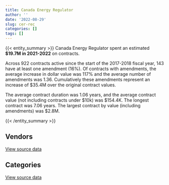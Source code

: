 ```yaml
---
title: Canada Energy Regulator
author: ''
date: '2022-08-29'
slug: cer-rec
categories: []
tags: []
---
```


<script src="/rmarkdown-libs/htmlwidgets/htmlwidgets.js"></script>
<link href="/rmarkdown-libs/datatables-css/datatables-crosstalk.css" rel="stylesheet" />
<script src="/rmarkdown-libs/datatables-binding/datatables.js"></script>
<script src="/rmarkdown-libs/jquery/jquery-3.6.0.min.js"></script>
<link href="/rmarkdown-libs/dt-core-bootstrap/css/dataTables.bootstrap.min.css" rel="stylesheet" />
<link href="/rmarkdown-libs/dt-core-bootstrap/css/dataTables.bootstrap.extra.css" rel="stylesheet" />
<script src="/rmarkdown-libs/dt-core-bootstrap/js/jquery.dataTables.min.js"></script>
<script src="/rmarkdown-libs/dt-core-bootstrap/js/dataTables.bootstrap.min.js"></script>
<link href="/rmarkdown-libs/crosstalk/css/crosstalk.min.css" rel="stylesheet" />
<script src="/rmarkdown-libs/crosstalk/js/crosstalk.min.js"></script>
<script src="/rmarkdown-libs/htmlwidgets/htmlwidgets.js"></script>
<link href="/rmarkdown-libs/datatables-css/datatables-crosstalk.css" rel="stylesheet" />
<script src="/rmarkdown-libs/datatables-binding/datatables.js"></script>
<script src="/rmarkdown-libs/jquery/jquery-3.6.0.min.js"></script>
<link href="/rmarkdown-libs/dt-core-bootstrap/css/dataTables.bootstrap.min.css" rel="stylesheet" />
<link href="/rmarkdown-libs/dt-core-bootstrap/css/dataTables.bootstrap.extra.css" rel="stylesheet" />
<script src="/rmarkdown-libs/dt-core-bootstrap/js/jquery.dataTables.min.js"></script>
<script src="/rmarkdown-libs/dt-core-bootstrap/js/dataTables.bootstrap.min.js"></script>
<link href="/rmarkdown-libs/crosstalk/css/crosstalk.min.css" rel="stylesheet" />
<script src="/rmarkdown-libs/crosstalk/js/crosstalk.min.js"></script>

{{< entity_summary >}}
Canada Energy Regulator spent an estimated **\$19.7M in 2021-2022** on contracts.

Across 922 contracts active since the start of the 2017-2018 fiscal year, 143 have at least one amendment (16%). Of contracts with amendments, the average increase in dollar value was 117% and the average number of amendments was 1.36. Cumulatively these amendments represent an increase of \$35.4M over the original contract values.

The average contract duration was 1.06 years, and the average contract value (not including contracts under \$10k) was \$154.4K. The longest contract was 7.06 years. The largest contract by value (including amendments) was \$2.8M.

{{< /entity_summary >}}

## Vendors

<div id="htmlwidget-1" style="width:100%;height:auto;" class="datatables html-widget"></div>
<script type="application/json" data-for="htmlwidget-1">{"x":{"style":"bootstrap","filter":"none","vertical":false,"data":[["<a href=\"/vendors/act/\">ACT<\/a>","<a href=\"/vendors/adga_group/\">ADGA GROUP<\/a>","<a href=\"/vendors/advanced_chippewa_technologies/\">ADVANCED CHIPPEWA TECHNOLOGIES<\/a>","<a href=\"/vendors/altis_human_resources/\">ALTIS HUMAN RESOURCES<\/a>","<a href=\"/vendors/amec_foster_wheeler_americas/\">AMEC FOSTER WHEELER AMERICAS<\/a>","<a href=\"/vendors/bell_canada/\">BELL CANADA<\/a>","<a href=\"/vendors/blackberry/\">BLACKBERRY<\/a>","<a href=\"/vendors/cae/\">CAE<\/a>","<a href=\"/vendors/canadian_corps_of_commissionaires/\">CANADIAN CORPS OF COMMISSIONAIRES<\/a>","<a href=\"/vendors/canadian_helicopters/\">CANADIAN HELICOPTERS<\/a>","<a href=\"/vendors/carahsoft_technology/\">CARAHSOFT TECHNOLOGY<\/a>","<a href=\"/vendors/cdw_canada/\">CDW CANADA<\/a>","<a href=\"/vendors/cnw_group/\">CNW GROUP<\/a>","<a href=\"/vendors/compugen/\">COMPUGEN<\/a>","<a href=\"/vendors/csdc_systems/\">CSDC SYSTEMS<\/a>","<a href=\"/vendors/dell_computer/\">DELL COMPUTER<\/a>","<a href=\"/vendors/donna_cona/\">DONNA CONA<\/a>","<a href=\"/vendors/eagle_professional_resources/\">EAGLE PROFESSIONAL RESOURCES<\/a>","<a href=\"/vendors/ebsco_canada/\">EBSCO CANADA<\/a>","<a href=\"/vendors/englobe/\">ENGLOBE<\/a>","<a href=\"/vendors/environics_research_group/\">ENVIRONICS RESEARCH GROUP<\/a>","<a href=\"/vendors/eperformance/\">EPERFORMANCE<\/a>","<a href=\"/vendors/ernst_young/\">ERNST YOUNG<\/a>","<a href=\"/vendors/esri/\">ESRI<\/a>","<a href=\"/vendors/excel_human_resources/\">EXCEL HUMAN RESOURCES<\/a>","<a href=\"/vendors/freebalance/\">FREEBALANCE<\/a>","<a href=\"/vendors/gartner/\">GARTNER<\/a>","<a href=\"/vendors/genesis_integration/\">GENESIS INTEGRATION<\/a>","<a href=\"/vendors/hatch/\">HATCH<\/a>","<a href=\"/vendors/hemmera_envirochem/\">HEMMERA ENVIROCHEM<\/a>","<a href=\"/vendors/hypertec/\">HYPERTEC<\/a>","<a href=\"/vendors/ihs_global/\">IHS GLOBAL<\/a>","<a href=\"/vendors/international_reporting/\">INTERNATIONAL REPORTING<\/a>","<a href=\"/vendors/john_wiley_sons/\">JOHN WILEY SONS<\/a>","<a href=\"/vendors/johnson_controls_canada/\">JOHNSON CONTROLS CANADA<\/a>","<a href=\"/vendors/kpmg/\">KPMG<\/a>","<a href=\"/vendors/les_traductions_tessier/\">LES TRADUCTIONS TESSIER<\/a>","<a href=\"/vendors/lionbridge/\">LIONBRIDGE<\/a>","<a href=\"/vendors/maplesoft_consulting/\">MAPLESOFT CONSULTING<\/a>","<a href=\"/vendors/maxsys_staffing_and_consulting/\">MAXSYS STAFFING AND CONSULTING<\/a>","<a href=\"/vendors/mdos_consulting/\">MDOS CONSULTING<\/a>","<a href=\"/vendors/michael_wager_consulting/\">MICHAEL WAGER CONSULTING<\/a>","<a href=\"/vendors/microsoft_canada/\">MICROSOFT CANADA<\/a>","<a href=\"/vendors/mindwire_systems/\">MINDWIRE SYSTEMS<\/a>","<a href=\"/vendors/mnp/\">MNP<\/a>","<a href=\"/vendors/mobile_resource_group/\">MOBILE RESOURCE GROUP<\/a>","<a href=\"/vendors/modis_canada/\">MODIS CANADA<\/a>","<a href=\"/vendors/nisha_techonologies/\">NISHA TECHONOLOGIES<\/a>","<a href=\"/vendors/northern_micro/\">NORTHERN MICRO<\/a>","<a href=\"/vendors/oproma/\">OPROMA<\/a>","<a href=\"/vendors/orangutech/\">ORANGUTECH<\/a>","<a href=\"/vendors/protak_consulting_group/\">PROTAK CONSULTING GROUP<\/a>","<a href=\"/vendors/qmr/\">QMR<\/a>","<a href=\"/vendors/raymond_chabot_grant_thornton/\">RAYMOND CHABOT GRANT THORNTON<\/a>","<a href=\"/vendors/rhea/\">RHEA<\/a>","<a href=\"/vendors/ricoh/\">RICOH<\/a>","<a href=\"/vendors/rogers/\">ROGERS<\/a>","<a href=\"/vendors/sdl_international_canada/\">SDL INTERNATIONAL CANADA<\/a>","<a href=\"/vendors/si_systems/\">SI SYSTEMS<\/a>","<a href=\"/vendors/snc_lavalin/\">SNC LAVALIN<\/a>","<a href=\"/vendors/softchoice/\">SOFTCHOICE<\/a>","<a href=\"/vendors/st_john_ambulance/\">ST JOHN AMBULANCE<\/a>","<a href=\"/vendors/stantec/\">STANTEC<\/a>","<a href=\"/vendors/systematix_solutions/\">SYSTEMATIX SOLUTIONS<\/a>","<a href=\"/vendors/teknion/\">TEKNION<\/a>","<a href=\"/vendors/thomson_reuters/\">THOMSON REUTERS<\/a>","<a href=\"/vendors/turtle_island_staffing/\">TURTLE ISLAND STAFFING<\/a>","<a href=\"/vendors/university_of_alberta/\">UNIVERSITY OF ALBERTA<\/a>","<a href=\"/vendors/university_of_calgary/\">UNIVERSITY OF CALGARY<\/a>","<a href=\"/vendors/veritas_technologies/\">VERITAS TECHNOLOGIES<\/a>","<a href=\"/vendors/wood_canada/\">WOOD CANADA<\/a>","<a href=\"/vendors/xerox/\">XEROX<\/a>"],[null,null,295234.86,338896.91,47218.78,2000000,22122.42,16664.89,68557.12,17057.61,null,10052.25,10499,null,16618.34,34308.69,49980,997148.29,13025.61,null,null,476679.1,868811.49,65830.38,58273.62,45501.75,null,24675,73073.24,null,null,65905.89,420000,10597.3,14074.62,63245.29,128532.15,148468.55,1344938.48,837256.11,null,null,122265.52,null,null,null,2306324.56,216312.18,20235.6,null,117170.87,null,14421.03,25000,null,319992.46,143298.52,null,4130844.12,47411.52,19571.66,7470.13,null,172398.08,null,39921,66069.06,20487.4,667145.97,10596.89,null,104588.79],[null,null,4537.24,141383.14,null,117013.45,17070.69,53130,14200,null,978.06,null,10500,null,10989.11,5422.84,null,2851.71,14857.44,null,21494.53,477985.07,66961.18,95464.6,107961.78,92811.43,null,null,null,null,null,288258.14,null,null,null,null,42153.64,186486.84,1539432.36,759686.91,null,null,90836.65,null,null,null,2416143.32,68185.95,null,null,39338.78,null,10551.97,40687.5,null,320869.15,80303.93,null,3531220.14,21721.3,15398.39,7490.59,71391.6,93714.54,14836.76,null,76887.39,null,391148.6,null,57730.02,105186.1],[490129.65,205426.36,117235.51,82361.38,null,103166.55,3414.14,null,null,null,10537.82,null,10500,329816.7,3058.13,169671.67,null,null,14984.5,12657.53,84610.18,238992.54,39973.5,63088.78,17257.03,58092.12,13768.52,null,null,49915.85,46945.5,60559.54,210000,null,null,null,null,79452.78,590469.36,1098455.15,590320,null,176559.15,null,null,73365.25,1975023.45,694611.22,57960,46473.15,46839.96,346185,65364.32,null,205426.36,192358.68,6118.39,10887.52,2981808.66,16320.65,91577.85,613.98,null,41070.19,null,null,99994.13,null,null,null,null,105909.82],[116306.59,94573.64,9043.5,23941.76,null,null,null,null,null,null,null,null,null,null,null,24997.14,null,null,14578.58,42342.47,141675.21,125458.84,null,128229.94,161942.67,57407.52,138893.57,null,null,44043.4,null,85755.55,210000,null,null,null,null,13968.85,239737.13,2350119.68,984582.05,362934.78,152890.78,6224.23,189261.05,24998.99,2776270.2,373735.27,895341.9,26906.85,null,466941.4,539635.68,26250,94573.64,27867.47,160379.53,3510.83,2264482.13,null,60101.07,null,39989.25,35666.67,null,39765.6,null,null,null,null,null,32877.42]],"container":"<table class=\"table table-striped table-hover row-border order-column display\">\n  <thead>\n    <tr>\n      <th>Vendor<\/th>\n      <th>2018-2019<\/th>\n      <th>2019-2020<\/th>\n      <th>2020-2021<\/th>\n      <th>2021-2022<\/th>\n    <\/tr>\n  <\/thead>\n<\/table>","options":{"order":[[4,"desc"]],"pageLength":10,"autoWidth":true,"columnDefs":[{"targets":1,"render":"function(data, type, row, meta) {\n    return type !== 'display' ? data : DTWidget.formatCurrency(data, \"$\", 2, 3, \",\", \".\", true, null);\n  }"},{"targets":2,"render":"function(data, type, row, meta) {\n    return type !== 'display' ? data : DTWidget.formatCurrency(data, \"$\", 2, 3, \",\", \".\", true, null);\n  }"},{"targets":3,"render":"function(data, type, row, meta) {\n    return type !== 'display' ? data : DTWidget.formatCurrency(data, \"$\", 2, 3, \",\", \".\", true, null);\n  }"},{"targets":4,"render":"function(data, type, row, meta) {\n    return type !== 'display' ? data : DTWidget.formatCurrency(data, \"$\", 2, 3, \",\", \".\", true, null);\n  }"},{"width":"16%","targets":[1,2,3,4]},{"className":"dt-right","targets":[1,2,3,4]}],"orderClasses":false}},"evals":["options.columnDefs.0.render","options.columnDefs.1.render","options.columnDefs.2.render","options.columnDefs.3.render"],"jsHooks":[]}</script>
<p class="text-right">
<a href="https://github.com/GoC-Spending/contracts-data/tree/main/data/out/departments/cer-rec/summary_by_fiscal_year_by_vendor.csv" class="source-data-link btn btn-link">View source data</a>
</p>

## Categories

<div id="htmlwidget-2" style="width:100%;height:auto;" class="datatables html-widget"></div>
<script type="application/json" data-for="htmlwidget-2">{"x":{"style":"bootstrap","filter":"none","vertical":false,"data":[["<a href=\"/categories/other/\">(Other)<\/a>","<a href=\"/categories/facilities_and_construction/\">Facilities and construction<\/a>","<a href=\"/categories/office_management/\">Office management<\/a>","<a href=\"/categories/professional_services/\">Professional services<\/a>","<a href=\"/categories/information_technology/\">Information technology<\/a>","<a href=\"/categories/medical/\">Medical<\/a>","<a href=\"/categories/transportation_and_logistics/\">Transportation and logistics<\/a>","<a href=\"/categories/industrial_products_and_services/\">Industrial products and services<\/a>","<a href=\"/categories/travel/\">Travel<\/a>","<a href=\"/categories/security_and_protection/\">Security and protection<\/a>","<a href=\"/categories/human_capital/\">Human capital<\/a>"],[694539.87,861478.87,112408.07,7117623.79,14812531.16,7020.21,17057.61,98884.84,84245.87,106212.41,2585556.16],[391148.6,634649.12,107603.57,6308364.51,10221059.24,40612.44,null,141561.82,null,17607.07,1358270],[11534.5,789584.51,82274.74,6365419.41,9877560.27,89381.18,null,7552.44,null,null,1221067.37],[80726.31,645251.56,22557.92,10483669.28,7261665.74,89819.23,23417.65,44141.14,null,null,1012068.41]],"container":"<table class=\"table table-striped table-hover row-border order-column display\">\n  <thead>\n    <tr>\n      <th>Category<\/th>\n      <th>2018-2019<\/th>\n      <th>2019-2020<\/th>\n      <th>2020-2021<\/th>\n      <th>2021-2022<\/th>\n    <\/tr>\n  <\/thead>\n<\/table>","options":{"order":[[4,"desc"]],"dom":"t","pageLength":30,"autoWidth":true,"columnDefs":[{"targets":1,"render":"function(data, type, row, meta) {\n    return type !== 'display' ? data : DTWidget.formatCurrency(data, \"$\", 2, 3, \",\", \".\", true, null);\n  }"},{"targets":2,"render":"function(data, type, row, meta) {\n    return type !== 'display' ? data : DTWidget.formatCurrency(data, \"$\", 2, 3, \",\", \".\", true, null);\n  }"},{"targets":3,"render":"function(data, type, row, meta) {\n    return type !== 'display' ? data : DTWidget.formatCurrency(data, \"$\", 2, 3, \",\", \".\", true, null);\n  }"},{"targets":4,"render":"function(data, type, row, meta) {\n    return type !== 'display' ? data : DTWidget.formatCurrency(data, \"$\", 2, 3, \",\", \".\", true, null);\n  }"},{"width":"16%","targets":[1,2,3,4]},{"className":"dt-right","targets":[1,2,3,4]}],"orderClasses":false,"lengthMenu":[10,25,30,50,100]}},"evals":["options.columnDefs.0.render","options.columnDefs.1.render","options.columnDefs.2.render","options.columnDefs.3.render"],"jsHooks":[]}</script>
<p class="text-right">
<a href="https://github.com/GoC-Spending/contracts-data/tree/main/data/out/departments/cer-rec/summary_by_fiscal_year_by_category.csv" class="source-data-link btn btn-link">View source data</a>
</p>
